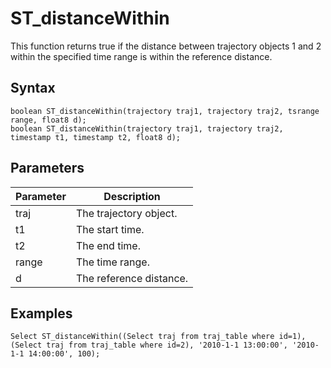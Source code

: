 # ST\_distanceWithin

This function returns true if the distance between trajectory objects 1 and 2 within the specified time range is within the reference distance.

## Syntax

```
boolean ST_distanceWithin(trajectory traj1, trajectory traj2, tsrange range, float8 d);
boolean ST_distanceWithin(trajectory traj1, trajectory traj2, timestamp t1, timestamp t2, float8 d);
```

## Parameters

|Parameter|Description|
|---------|-----------|
|traj|The trajectory object.|
|t1|The start time.|
|t2|The end time.|
|range|The time range.|
|d|The reference distance.|

## Examples

```
Select ST_distanceWithin((Select traj from traj_table where id=1), (Select traj from traj_table where id=2), '2010-1-1 13:00:00', '2010-1-1 14:00:00', 100);
```

